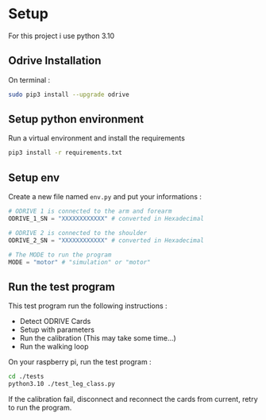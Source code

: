 # Setup
For this project i use python 3.10

## Odrive Installation
On terminal :       
``` bash
sudo pip3 install --upgrade odrive
```

## Setup python environment
Run a virtual environment and install the requirements      
``` bash
pip3 install -r requirements.txt
```

## Setup env
Create a new file named `env.py` and put your informations :        
``` python
# ODRIVE 1 is connected to the arm and forearm
ODRIVE_1_SN = "XXXXXXXXXXXX" # converted in Hexadecimal

# ODRIVE 2 is connected to the shoulder
ODRIVE_2_SN = "XXXXXXXXXXXX" # converted in Hexadecimal

# The MODE to run the program
MODE = "motor" # "simulation" or "motor"
```

## Run the test program 
This test program run the following instructions :      
- Detect ODRIVE Cards
- Setup with parameters
- Run the calibration (This may take some time...)
- Run the walking loop

On your raspberry pi, run the test program :
``` bash
cd ./tests
python3.10 ./test_leg_class.py
```

If the calibration fail, disconnect and reconnect the cards from current, retry to run the program.